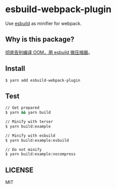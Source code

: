 # esbuild-webpack-plugin

Use [esbuild](https://github.com/evanw/esbuild) as minifier for webpack.

## Why is this package?

[彻底告别编译 OOM，用 esbuild 做压缩器](https://zhuanlan.zhihu.com/p/139219361)。

## Install

```bash
$ yarn add esbuild-webpack-plugin
```

## Test

```bash
// Get prepared
$ yarn && yarn build

// Minify with terser
$ yarn build:example

// Minify with esbuild
$ yarn build:example:esbuild

// Do not minify
$ yarn build:example:nocompress
```

## LICENSE

MIT
